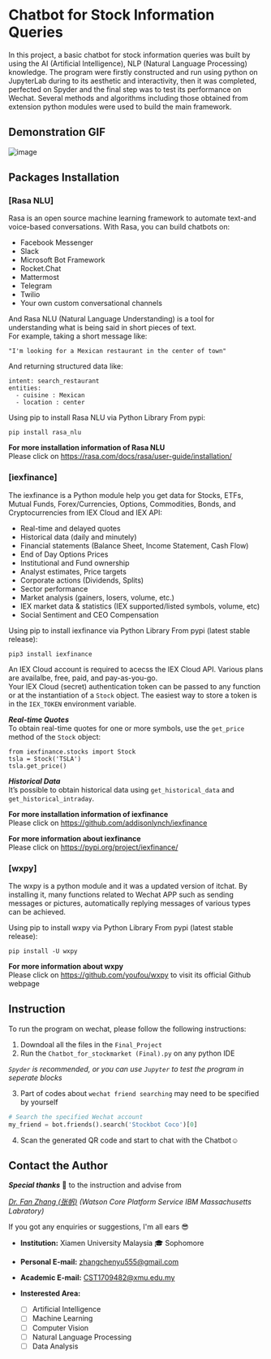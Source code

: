 # Chatbot for Stock Information Queries
In this project, a basic chatbot for stock information queries was built by using the AI (Artificial Intelligence), NLP (Natural Language Processing) knowledge. The program were firstly constructed and run using python on JupyterLab during to its aesthetic and interactivity, then it was completed, perfected on Spyder and the final step was to test its performance on Wechat. Several methods and algorithms including those obtained from extension python modules were used to build the main framework.

## Demonstration GIF
![image](https://github.com/FredZCY/MIT-NLP-Chatbot-for-Stock-Information-Queries/blob/master/Final_Project/Wechat%20Demo%20GIF.gif)
## Packages Installation
### [Rasa NLU]
Rasa is an open source machine learning framework to automate text-and voice-based conversations. With Rasa, you can build chatbots on:
- Facebook Messenger
- Slack
- Microsoft Bot Framework
- Rocket.Chat
- Mattermost
- Telegram
- Twilio
- Your own custom conversational channels  

And Rasa NLU (Natural Language Understanding) is a tool for understanding what is being said in short pieces of text.  
For example, taking a short message like:  
```
"I'm looking for a Mexican restaurant in the center of town"   
```
And returning structured data like:  
```
intent: search_restaurant  
entities:  
  - cuisine : Mexican  
  - location : center  
```

Using pip to install Rasa NLU via Python Library From pypi:  
```
pip install rasa_nlu
```
**For more installation information of Rasa NLU**  
Please click on https://rasa.com/docs/rasa/user-guide/installation/ 



### [iexfinance]
The iexfinance is a Python module help you get data for Stocks, ETFs, Mutual Funds, Forex/Currencies, Options, Commodities, Bonds, and Cryptocurrencies from IEX Cloud and IEX API:
- Real-time and delayed quotes
- Historical data (daily and minutely)
- Financial statements (Balance Sheet, Income Statement, Cash Flow)
- End of Day Options Prices
- Institutional and Fund ownership
- Analyst estimates, Price targets
- Corporate actions (Dividends, Splits)
- Sector performance
- Market analysis (gainers, losers, volume, etc.)
- IEX market data & statistics (IEX supported/listed symbols, volume, etc)
- Social Sentiment and CEO Compensation

Using pip to install iexfinance via Python Library From pypi (latest stable release): 
```
pip3 install iexfinance
```

An IEX Cloud account is required to acecss the IEX Cloud API. Various plans are availalbe, free, paid, and pay-as-you-go.  
Your IEX Cloud (secret) authentication token can be passed to any function or at the instantiation of a `Stock` object. The easiest way to store a token is in the `IEX_TOKEN` environment variable.  

***Real-time Quotes***  
To obtain real-time quotes for one or more symbols, use the `get_price` method of the `Stock` object:  
```
from iexfinance.stocks import Stock  
tsla = Stock('TSLA')  
tsla.get_price()  
```
***Historical Data***  
It’s possible to obtain historical data using `get_historical_data` and `get_historical_intraday`.

**For more installation information of iexfinance**  
Please click on https://github.com/addisonlynch/iexfinance  

**For more information about iexfinance**  
Please click on https://pypi.org/project/iexfinance/  



### [wxpy]  
The wxpy is a python module and it was a updated version of itchat. By installing it, many functions related to Wechat APP such as sending messages or pictures, automatically replying messages of various types can be achieved.  

Using pip to install wxpy via Python Library From pypi (latest stable release): 
```
pip install -U wxpy
```
**For more information about wxpy**  
Please click on https://github.com/youfou/wxpy to visit its official Github webpage

## Instruction  
To run the program on wechat, please follow the following instructions:
1. Downdoal all the files in the `Final_Project`
2. Run the `Chatbot_for_stockmarket (Final).py` on any python IDE  

*`Spyder` is recommended, or you can use `Jupyter` to test the program in seperate blocks*  

3. Part of codes about `wechat friend searching` may need to be specified by yourself  
```python
# Search the specified Wechat account
my_friend = bot.friends().search('Stockbot Coco')[0]
```
4. Scan the generated QR code and start to chat with the Chatbot:relaxed:  

## Contact the Author  

***Special thanks*** :pray: to the instruction and advise from  

*[Dr. Fan Zhang (张帆)](http://www.mit.edu/~f_zhang/) (Watson Core Platform Service IBM Massachusetts Labratory)*  


If you got any enquiries or suggestions, I'm all ears :sunglasses:  

- **Institution:**  Xiamen University Malaysia  :mortar_board: Sophomore  
- **Personal E-mail:** zhangchenyu555@gmail.com   
- **Academic E-mail:** CST1709482@xmu.edu.my  
- **Insterested Area:**

  - [ ] Artificial Intelligence  
  - [ ] Machine Learning  
  - [ ] Computer Vision  
  - [ ] Natural Language Processing  
  - [ ] Data Analysis

